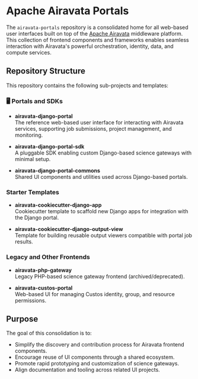 # Apache Airavata Portals

The `airavata-portals` repository is a consolidated home for all web-based user interfaces built on top of the [Apache Airavata](https://airavata.apache.org/) middleware platform. This collection of frontend components and frameworks enables seamless interaction with Airavata's powerful orchestration, identity, data, and compute services.

## Repository Structure

This repository contains the following sub-projects and templates:

### 🖥️ Portals and SDKs

- **airavata-django-portal**  
  The reference web-based user interface for interacting with Airavata services, supporting job submissions, project management, and monitoring.

- **airavata-django-portal-sdk**  
  A pluggable SDK enabling custom Django-based science gateways with minimal setup.

- **airavata-django-portal-commons**  
  Shared UI components and utilities used across Django-based portals.

### Starter Templates

- **airavata-cookiecutter-django-app**  
  Cookiecutter template to scaffold new Django apps for integration with the Django portal.

- **airavata-cookiecutter-django-output-view**  
  Template for building reusable output viewers compatible with portal job results.

### Legacy and Other Frontends

- **airavata-php-gateway**  
  Legacy PHP-based science gateway frontend (archived/deprecated).

- **airavata-custos-portal**  
  Web-based UI for managing Custos identity, group, and resource permissions.

## Purpose

The goal of this consolidation is to:

- Simplify the discovery and contribution process for Airavata frontend components.
- Encourage reuse of UI components through a shared ecosystem.
- Promote rapid prototyping and customization of science gateways.
- Align documentation and tooling across related UI projects.